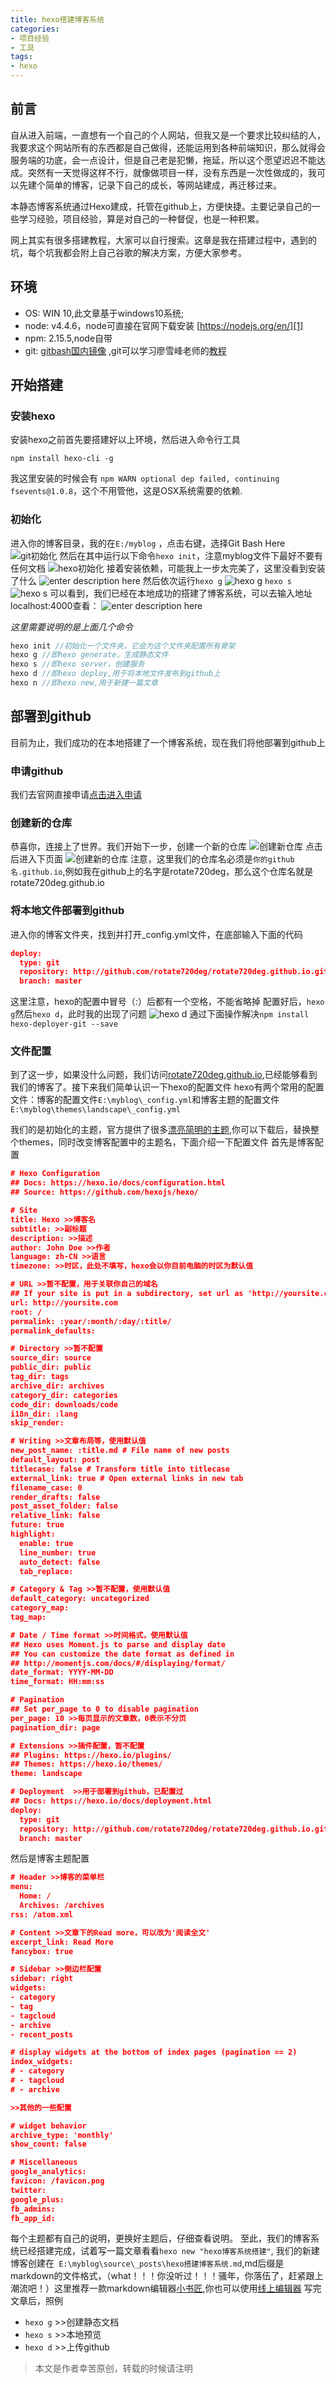 ```yaml
---
title: hexo搭建博客系统
categories:
- 项目经验
- 工具
tags: 
- hexo
---
```

## 前言

自从进入前端，一直想有一个自己的个人网站，但我又是一个要求比较纠结的人，我要求这个网站所有的东西都是自己做得，还能运用到各种前端知识，那么就得会服务端的功底，会一点设计，但是自己老是犯懒，拖延，所以这个愿望迟迟不能达成。突然有一天觉得这样不行，就像做项目一样，没有东西是一次性做成的，我可以先建个简单的博客，记录下自己的成长，等网站建成，再迁移过来。 

本静态博客系统通过Hexo建成，托管在github上，方便快捷。主要记录自己的一些学习经验，项目经验，算是对自己的一种督促，也是一种积累。 

网上其实有很多搭建教程，大家可以自行搜索。这章是我在搭建过程中，遇到的坑，每个坑我都会附上自己谷歌的解决方案，方便大家参考。 

## 环境

 * OS: WIN 10,此文章基于windows10系统;
 * node: v4.4.6，node可直接在官网下载安装 [https://nodejs.org/en/][1]
 * npm: 2.15.5,node自带
 * git: [gitbash国内镜像][2] ,git可以学习廖雪峰老师的[教程][3]
 
## 开始搭建
### 安装hexo

安装hexo之前首先要搭建好以上环境，然后进入命令行工具
```
npm install hexo-cli -g
```
我这里安装的时候会有 ` npm WARN optional dep failed, continuing fsevents@1.0.8 `，这个不用管他，这是OSX系统需要的依赖.

### 初始化
进入你的博客目录，我的在`E:/myblog` ，点击右键，选择Git Bash Here
![git初始化][4]
然后在其中运行以下命令`hexo init`，注意myblog文件下最好不要有任何文档
![hexo初始化][5]
接着安装依赖，可能我上一步太完美了，这里没看到安装了什么
![enter description here][6]
然后依次运行`hexo g`
![hexo g][7]
`hexo s`
![hexo s][8]
可以看到，我们已经在本地成功的搭建了博客系统，可以去输入地址localhost:4000查看：
![enter description here][9]  

*这里需要说明的是上面几个命令*
```javascript
hexo init //初始化一个文件夹，它会为这个文件夹配置所有骨架
hexo g //即hexo generate，生成静态文件
hexo s //即hexo server，创建服务
hexo d //即hexo deploy,用于将本地文件发布到github上
hexo n //即hexo new,用于新建一篇文章
```

## 部署到github
目前为止，我们成功的在本地搭建了一个博客系统，现在我们将他部署到github上

### 申请github
我们去官网直接申请[点击进入申请][10]

### 创建新的仓库
恭喜你，连接上了世界。我们开始下一步，创建一个新的仓库
![创建新仓库][11]
点击后进入下页面
![创建新的仓库][12] 
注意，这里我们的仓库名必须是`你的github名.github.io`,例如我在github上的名字是rotate720deg，那么这个仓库名就是rotate720deg.github.io
 
### 将本地文件部署到github
进入你的博客文件夹，找到并打开_config.yml文件，在底部输入下面的代码
```JSON
deploy: 
  type: git
  repository: http://github.com/rotate720deg/rotate720deg.github.io.git
  branch: master
```
这里注意，hexo的配置中冒号（:）后都有一个空格，不能省略掉
配置好后，`hexo g`然后`hexo d`，此时我的出现了问题
![hexo d][13]
通过下面操作解决`npm install hexo-deployer-git --save`

### 文件配置
到了这一步，如果没什么问题，我们访问[rotate720deg.github.io][14],已经能够看到我们的博客了。接下来我们简单认识一下hexo的配置文件
hexo有两个常用的配置文件：博客的配置文件`E:\myblog\_config.yml`和博客主题的配置文件`E:\myblog\themes\landscape\_config.yml`

我们的是初始化的主题，官方提供了很多[漂亮简明的主题][15],你可以下载后，替换整个themes，同时改变博客配置中的主题名，下面介绍一下配置文件
首先是博客配置
```JSON
# Hexo Configuration
## Docs: https://hexo.io/docs/configuration.html
## Source: https://github.com/hexojs/hexo/

# Site
title: Hexo >>博客名
subtitle: >>副标题
description: >>描述
author: John Doe >>作者
language: zh-CN >>语言
timezone: >>时区，此处不填写，hexo会以你目前电脑的时区为默认值

# URL >>暂不配置，用于关联你自己的域名
## If your site is put in a subdirectory, set url as 'http://yoursite.com/child' and root as '/child/'
url: http://yoursite.com
root: /
permalink: :year/:month/:day/:title/
permalink_defaults:

# Directory >>暂不配置
source_dir: source
public_dir: public
tag_dir: tags
archive_dir: archives
category_dir: categories
code_dir: downloads/code
i18n_dir: :lang
skip_render:

# Writing >>文章布局等，使用默认值
new_post_name: :title.md # File name of new posts
default_layout: post
titlecase: false # Transform title into titlecase
external_link: true # Open external links in new tab
filename_case: 0
render_drafts: false
post_asset_folder: false
relative_link: false
future: true
highlight:
  enable: true
  line_number: true
  auto_detect: false
  tab_replace:

# Category & Tag >>暂不配置，使用默认值
default_category: uncategorized
category_map:
tag_map:

# Date / Time format >>时间格式，使用默认值
## Hexo uses Moment.js to parse and display date
## You can customize the date format as defined in
## http://momentjs.com/docs/#/displaying/format/
date_format: YYYY-MM-DD
time_format: HH:mm:ss

# Pagination
## Set per_page to 0 to disable pagination
per_page: 10 >>每页显示的文章数，0表示不分页
pagination_dir: page

# Extensions >>插件配置，暂不配置
## Plugins: https://hexo.io/plugins/
## Themes: https://hexo.io/themes/
theme: landscape

# Deployment  >>用于部署到github，已配置过
## Docs: https://hexo.io/docs/deployment.html
deploy: 
  type: git
  repository: http://github.com/rotate720deg/rotate720deg.github.io.git
  branch: master

```
然后是博客主题配置
```JSON
# Header >>博客的菜单栏
menu: 
  Home: /
  Archives: /archives
rss: /atom.xml

# Content >>文章下的Read more，可以改为'阅读全文'
excerpt_link: Read More
fancybox: true

# Sidebar >>侧边栏配置
sidebar: right
widgets:
- category
- tag
- tagcloud
- archive
- recent_posts

# display widgets at the bottom of index pages (pagination == 2)
index_widgets:
# - category
# - tagcloud
# - archive

>>其他的一些配置

# widget behavior
archive_type: 'monthly'
show_count: false

# Miscellaneous
google_analytics:
favicon: /favicon.png
twitter:
google_plus:
fb_admins:
fb_app_id:

```
每个主题都有自己的说明，更换好主题后，仔细查看说明。
至此，我们的博客系统已经搭建完成，试着写一篇文章看看`hexo new "hexo博客系统搭建"`,
我们的新建博客创建在` E:\myblog\source\_posts\hexo搭建博客系统.md`,md后缀是markdown的文件格式，（what！！！你没听过！！！骚年，你落伍了，赶紧跟上潮流吧！）这里推荐一款markdown编辑器[小书匠][16],你也可以使用[线上编辑器][17]
写完文章后，照例

 * `hexo g` >>创建静态文档
 * `hexo s` >>本地预览
 * `hexo d` >>上传github


> 本文是作者幸苦原创，转载的时候请注明

  [1]: https://nodejs.org/en/
  [2]: http://pan.baidu.com/s/1skFLrMt#path=%252Fpub%252Fgit
  [3]: http://www.liaoxuefeng.com/wiki/0013739516305929606dd18361248578c67b8067c8c017b000
  [4]: /blog/imgs/frontend/gitBash.png "gitBash.png"
  [5]: /blog/imgs/frontend/hexoinit.png "hexoinit.png"
  [6]: /blog/imgs/frontend/npminstall.png "npminstall.png"
  [7]: /blog/imgs/frontend/hexog.png "hexog.png"
  [8]: /blog/imgs/frontend/hexos.png "hexos.png"
  [9]: /blog/imgs/frontend/home.png "home.png"
  [10]: https://github.com/
  [11]: /blog/imgs/frontend/newR1.png "newR1.png"
  [12]: /blog/imgs/frontend/newR2.png "newR2.png"
  [13]: /blog/imgs/frontend/hexod.png "hexod.png"
  [14]: jiayechao.github.io
  [15]: http://hexo.io/themes/
  [16]: http://soft.xiaoshujiang.com/
  [17]: http://markdown.xiaoshujiang.com/
